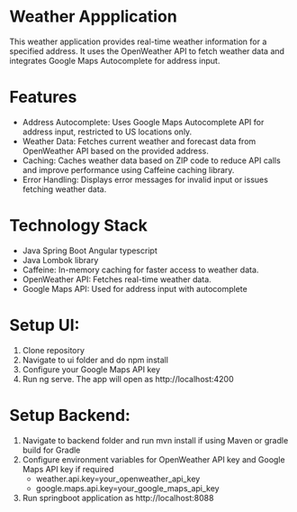 # Weather Appplication
This weather application provides real-time weather information for a specified address. It uses the OpenWeather API to fetch weather data and integrates Google Maps Autocomplete for address input.

# Features
- Address Autocomplete: Uses Google Maps Autocomplete API for address input, restricted to US locations only.
- Weather Data: Fetches current weather and forecast data from OpenWeather API based on the provided address.
- Caching: Caches weather data based on ZIP code to reduce API calls and improve performance using Caffeine caching library.
- Error Handling: Displays error messages for invalid input or issues fetching weather data.

# Technology Stack 
- Java Spring Boot Angular typescript 
- Java Lombok library 
- Caffeine: In-memory caching for faster access to weather data.
- OpenWeather API: Fetches real-time weather data.
- Google Maps API: Used for address input with autocomplete

# Setup UI:
1. Clone repository
2. Navigate to ui folder and do npm install
3. Configure your Google Maps API key
4. Run ng serve. The app will open as http://localhost:4200

# Setup Backend:
1. Navigate to backend folder and run mvn install if using Maven or gradle build for Gradle
2. Configure environment variables for OpenWeather API key and Google Maps API key if required
   - weather.api.key=your_openweather_api_key
   - google.maps.api.key=your_google_maps_api_key
3. Run springboot application as http://localhost:8088

